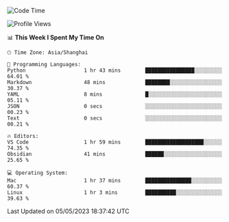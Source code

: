 <!--START_SECTION:waka-->
![Code Time](http://img.shields.io/badge/Code%20Time-103%20hrs%2040%20mins-blue)

![Profile Views](http://img.shields.io/badge/Profile%20Views-4-blue)

📊 **This Week I Spent My Time On** 

```text
🕑︎ Time Zone: Asia/Shanghai

💬 Programming Languages: 
Python                   1 hr 43 mins        ████████████████░░░░░░░░░   64.01 % 
Markdown                 48 mins             ████████░░░░░░░░░░░░░░░░░   30.37 % 
YAML                     8 mins              █░░░░░░░░░░░░░░░░░░░░░░░░   05.11 % 
JSON                     0 secs              ░░░░░░░░░░░░░░░░░░░░░░░░░   00.23 % 
Text                     0 secs              ░░░░░░░░░░░░░░░░░░░░░░░░░   00.21 % 

🔥 Editors: 
VS Code                  1 hr 59 mins        ███████████████████░░░░░░   74.35 % 
Obsidian                 41 mins             ██████░░░░░░░░░░░░░░░░░░░   25.65 % 

💻 Operating System: 
Mac                      1 hr 37 mins        ███████████████░░░░░░░░░░   60.37 % 
Linux                    1 hr 3 mins         ██████████░░░░░░░░░░░░░░░   39.63 % 
```


 Last Updated on 05/05/2023 18:37:42 UTC
<!--END_SECTION:waka-->